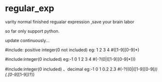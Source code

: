 # regular_exp
varity normal finished regualar expression ,save your  brain labor

so far only support python.

update continuously...

#include: positive integer(0 not included)   eg:     1   2   3   4
#([1-9][0-9]*)

#include:integer(0 included)   eg:-1   0     1   2   3   4
#(-?(0|([1-9][0-9]*)))

#include:integer(0 included) 、decimal eg:-1 0 1 0.2 2.3
#(-?((0|([1-9][0-9]*))(\.[0-9]*[1-9])?))  
